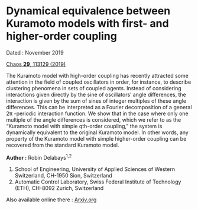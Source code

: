 # Dynamical equivalence between Kuramoto models with first- and higher-order coupling 

Dated : November 2019 

[Chaos **29**, 113129 (2019)](https://aip.scitation.org/doi/10.1063/1.5118941)

The Kuramoto model with high-order coupling has recently attracted some attention in the field of coupled oscillators in order, for instance, to describe clustering phenomena in sets of coupled agents. Instead of considering interactions given directly by the sine of oscillators’ angle differences, the interaction is given by the sum of sines of integer multiples of these angle differences. This can be interpreted as a Fourier decomposition of a general 2π -periodic interaction function. We show that in the case where only one multiple of the angle differences is considered, which we refer to as the “Kuramoto model with simple qth-order coupling,” the system is dynamically equivalent to the original Kuramoto model. In other words, any property of the Kuramoto model with simple higher-order coupling can be recovered from the standard Kuramoto model.

**Author :** Robin Delabays<sup>1,2</sup> 

1) School of Engineering, University of Applied Sciences of Western Switzerland, CH-1950 Sion, Switzerland
2) Automatic Control Laboratory, Swiss Federal Institute of Technology (ETH), CH-8092 Zurich, Switzerland 

Also available online there : [Arxiv.org](https://arxiv.org/abs/1907.03699) 



<!-- keywords: network_stability, Synchronization, Kuramoto, Clustering-->

<!-- link: -->